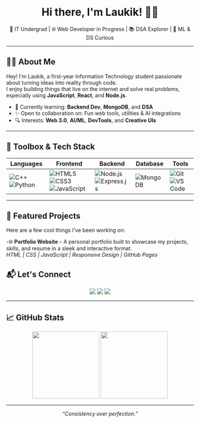 <h1 align="center">Hi there, I'm Laukik! 👨‍💻</h1>

<p align="center">
    🚀 IT Undergrad | 🌐 Web Developer in Progress | 📚 DSA Explorer | 🤖 ML & DS Curious
</p>

---

## 🙋‍♂️ About Me

Hey! I'm Laukik, a first-year Information Technology student passionate about turning ideas into reality through code.  
I enjoy building things that live on the internet and solve real problems, especially using **JavaScript**, **React**, and **Node.js**.

- 🧠 Currently learning: **Backend Dev**, **MongoDB**, and **DSA**
- ✨ Open to collaboration on: Fun web tools, utilities & AI integrations
- 🔍 Interests: **Web 3.0**, **AI/ML**, **DevTools**, and **Creative UIs**

---

## 🧰 Toolbox & Tech Stack

<div align="center">
  
| Languages | Frontend | Backend | Database | Tools |
|----------|----------|---------|----------|-------|
| ![C++](https://img.shields.io/badge/C++-00599C?style=flat-square&logo=cplusplus&logoColor=white) ![Python](https://img.shields.io/badge/Python-FFD43B?style=flat-square&logo=python&logoColor=blue) | ![HTML5](https://img.shields.io/badge/HTML5-E34F26?style=flat-square&logo=html5&logoColor=white) ![CSS3](https://img.shields.io/badge/CSS3-1572B6?style=flat-square&logo=css3&logoColor=white) ![JavaScript](https://img.shields.io/badge/JavaScript-F7DF1E?style=flat-square&logo=javascript&logoColor=black) | ![Node.js](https://img.shields.io/badge/Node.js-339933?style=flat-square&logo=nodedotjs&logoColor=white) ![Express.js](https://img.shields.io/badge/Express.js-000000?style=flat-square&logo=express&logoColor=white) | ![MongoDB](https://img.shields.io/badge/MongoDB-4EA94B?style=flat-square&logo=mongodb&logoColor=white) | ![Git](https://img.shields.io/badge/Git-F05032?style=flat-square&logo=git&logoColor=white) ![VS Code](https://img.shields.io/badge/VS%20Code-007ACC?style=flat-square&logo=visual-studio-code&logoColor=white) |

</div>

---

## 🧩 Featured Projects

Here are a few cool things I've been working on:

-🌐 **Portfolio Website** – A personal portfolio built to showcase my projects, skills, and resume in a sleek and interactive format.  
  _HTML | CSS | JavaScript | Responsive Design | GitHub Pages_

## 📬 Let's Connect

<p align="center">
  <a href="https://linkedin.com/in/www.linkedin.com/in/laukik-rathod-182337311"><img src="https://img.shields.io/badge/LinkedIn-0A66C2?style=for-the-badge&logo=linkedin&logoColor=white"/></a>
  <a href="mailto:rathodlaukik184@gmail.com"><img src="https://img.shields.io/badge/Gmail-D14836?style=for-the-badge&logo=gmail&logoColor=white"/></a>
  <a href="https://github.com/Laukikrathod2007"><img src="https://img.shields.io/badge/GitHub-333?style=for-the-badge&logo=github&logoColor=white"/></a>
</p>

---

## 📈 GitHub Stats

<p align="center">
  <img src="https://github-readme-stats.vercel.app/api?username=LaukikRathod2007&show_icons=true&theme=tokyonight&hide=issues" height="180"/>
  <img src="https://github-readme-streak-stats.herokuapp.com?user=LaukikRathod2007&theme=tokyonight&hide_border=true" height="180"/>
</p>

---

<p align="center"><i>“Consistency over perfection.”</i></p>
